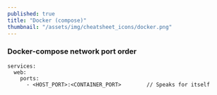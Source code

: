 ```yaml
---
published: true
title: "Docker (compose)"
thumbnail: "/assets/img/cheatsheet_icons/docker.png"
---
```


### Docker-compose network port order
```shell 
services:
  web:
    ports:
      - <HOST_PORT>:<CONTAINER_PORT>        // Speaks for itself
```